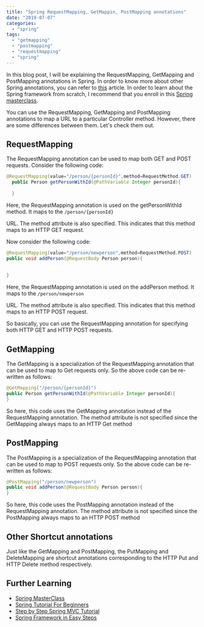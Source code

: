 ```yaml
---
title: "Spring RequestMapping, GetMappin, PostMapping annotations"
date: "2019-07-07"
categories: 
  - "spring"
tags: 
  - "getmapping"
  - "postmapping"
  - "requestmapping"
  - "spring"
---
```


In this blog post, I will be explaining the RequestMapping, GetMapping and PostMapping annotations in Spring. In order to know more about other Spring annotations, you can refer to [this](important-spring-mvc-annotations.md) article. In order to learn about the Spring framework from scratch, I recommend that you enroll in this [Spring masterclass](https://click.linksynergy.com/deeplink?id=MnzIZAZNE5Y&mid=39197&murl=https%3A%2F%2Fwww.udemy.com%2Fcourse%2Fspring-tutorial-for-beginners%2F).

You can use the RequestMapping, GetMapping and PostMapping annotations to map a URL to a particular Controller method. However, there are some differences between them. Let's check them out.

## RequestMapping

The RequestMapping annotation can be used to map both GET and POST requests. Consider the following code:

```java
@RequestMapping(value="/person/{personId}",method=RequestMethod.GET)
  public Person getPersonWithId(@PathVariable Integer personId){
  
  }
```

Here, the RequestMapping annotation is used on the getPersonWithId method. It maps to the `/person/{personId}`

URL. The method attribute is also specified. This indicates that this method maps to an HTTP GET request.

Now consider the following code:

```java
@RequestMapping(value="/person/newperson",method=RequestMethod.POST)
public void addPerson(@RequestBody Person person){
 
  
}
```

Here, the RequestMapping annotation is used on the addPerson method. It maps to the `/person/newperson`

URL. The method attribute is also specified. This indicates that this method maps to an HTTP POST request.

So basically, you can use the RequestMapping annotation for specifying both HTTP GET and HTTP POST requests.

## GetMapping

The GetMapping is a specialization of the RequestMapping annotation that can be used to map to Get requests only. So the above code can be re-written as follows:

```java
@GetMapping("/person/{personId}")
public Person getPersonWithId(@PathVariable Integer personId){ 
}
```

So here, this code uses the GetMapping annotation instead of the RequestMapping annotation. The method attribute is not specified since the GetMapping always maps to an HTTP Get method

## PostMapping

The PostMapping is a specialization of the RequestMapping annotation that can be used to map to POST requests only. So the above code can be re-written as follows:

```java
@PostMapping("/person/newperson") 
public void addPerson(@RequestBody Person person){ 
}
```

So here, this code uses the PostMapping annotation instead of the RequestMapping annotation. The method attribute is not specified since the PostMapping always maps to an HTTP POST method

## Other Shortcut annotations

Just like the GetMapping and PostMapping, the PutMapping and DeleteMapping are shortcut annotations corresponding to the HTTP Put and HTTP Delete method respectively.

## Further Learning

* [Spring MasterClass](https://click.linksynergy.com/deeplink?id=MnzIZAZNE5Y&mid=39197&murl=https%3A%2F%2Fwww.udemy.com%2Fcourse%2Fjava-spring-framework-masterclass%2F) 
* [Spring Tutorial For Beginners](https://click.linksynergy.com/deeplink?id=MnzIZAZNE5Y&mid=39197&murl=https%3A%2F%2Fwww.udemy.com%2Fcourse%2Fspring-tutorial-for-beginners%2F) 
* [Step by Step Spring MVC Tutorial](https://click.linksynergy.com/deeplink?id=MnzIZAZNE5Y&mid=39197&murl=https%3A%2F%2Fwww.udemy.com%2Fcourse%2Fspring-mvc-tutorial-for-beginners-step-by-step%2F) 
* [Spring Framework in Easy Steps](https://click.linksynergy.com/deeplink?id=MnzIZAZNE5Y&mid=39197&murl=https%3A%2F%2Fwww.udemy.com%2Fcourse%2Fspringframeworkineasysteps%2F)
